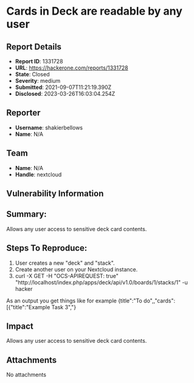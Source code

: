 # Cards in Deck are readable by any user

## Report Details
- **Report ID**: 1331728
- **URL**: https://hackerone.com/reports/1331728
- **State**: Closed
- **Severity**: medium
- **Submitted**: 2021-09-07T11:21:19.390Z
- **Disclosed**: 2023-03-26T16:03:04.254Z

## Reporter
- **Username**: shakierbellows
- **Name**: N/A

## Team
- **Name**: N/A
- **Handle**: nextcloud

## Vulnerability Information
## Summary:
Allows any user access to sensitive deck card contents.

## Steps To Reproduce:

  1. User creates a new "deck" and "stack".
  1. Create another user on your Nextcloud instance.
  1. curl -X GET -H "OCS-APIREQUEST: true" "http://localhost/index.php/apps/deck/api/v1.0/boards/1/stacks/1" -u hacker

As an output you get things like for example {title":"To do",,"cards":[{"title":"Example Task 3","}

## Impact

Allows any user access to sensitive deck card contents.

## Attachments
No attachments

